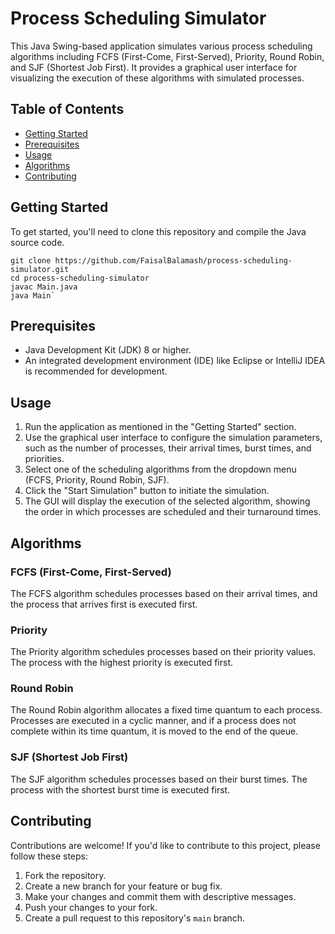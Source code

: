 # Process Scheduling Simulator

This Java Swing-based application simulates various process scheduling algorithms including FCFS (First-Come, First-Served), Priority, Round Robin, and SJF (Shortest Job First). It provides a graphical user interface for visualizing the execution of these algorithms with simulated processes.

## Table of Contents

- [Getting Started](#getting-started)
- [Prerequisites](#prerequisites)
- [Usage](#usage)
- [Algorithms](#algorithms)
- [Contributing](#contributing)

## Getting Started

To get started, you'll need to clone this repository and compile the Java source code.

    git clone https://github.com/FaisalBalamash/process-scheduling-simulator.git
    cd process-scheduling-simulator
    javac Main.java
    java Main` 

## Prerequisites

-   Java Development Kit (JDK) 8 or higher.
-   An integrated development environment (IDE) like Eclipse or IntelliJ IDEA is recommended for development.

## Usage

1.  Run the application as mentioned in the "Getting Started" section.
2.  Use the graphical user interface to configure the simulation parameters, such as the number of processes, their arrival times, burst times, and priorities.
3.  Select one of the scheduling algorithms from the dropdown menu (FCFS, Priority, Round Robin, SJF).
4.  Click the "Start Simulation" button to initiate the simulation.
5.  The GUI will display the execution of the selected algorithm, showing the order in which processes are scheduled and their turnaround times.

## Algorithms

### FCFS (First-Come, First-Served)

The FCFS algorithm schedules processes based on their arrival times, and the process that arrives first is executed first.

### Priority

The Priority algorithm schedules processes based on their priority values. The process with the highest priority is executed first.

### Round Robin

The Round Robin algorithm allocates a fixed time quantum to each process. Processes are executed in a cyclic manner, and if a process does not complete within its time quantum, it is moved to the end of the queue.

### SJF (Shortest Job First)

The SJF algorithm schedules processes based on their burst times. The process with the shortest burst time is executed first.

## Contributing

Contributions are welcome! If you'd like to contribute to this project, please follow these steps:

1.  Fork the repository.
2.  Create a new branch for your feature or bug fix.
3.  Make your changes and commit them with descriptive messages.
4.  Push your changes to your fork.
5.  Create a pull request to this repository's `main` branch.
